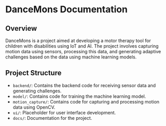 # DanceMons Documentation

## Overview
DanceMons is a project aimed at developing a motor therapy tool for children with disabilities using IoT and AI. The project involves capturing motion data using sensors, processing this data, and generating adaptive challenges based on the data using machine learning models.

## Project Structure
- `backend/`: Contains the backend code for receiving sensor data and generating challenges.
- `model/`: Contains code for training the machine learning model.
- `motion_capture/`: Contains code for capturing and processing motion data using OpenCV.
- `ui/`: Placeholder for user interface development.
- `docs/`: Documentation for the project.
